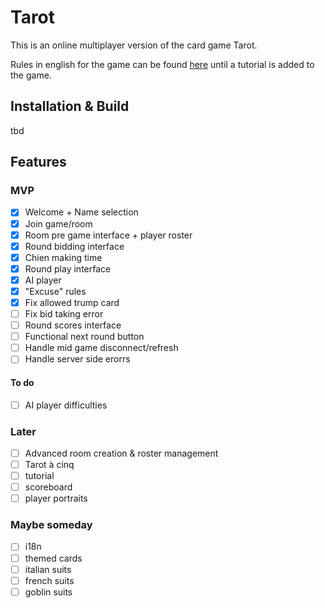 # Tarot

This is an online multiplayer version of the card game Tarot.

Rules in english for the game can be found [here](https://www.pagat.com/tarot/frtarot.html) until a tutorial is added to the game.

## Installation & Build

tbd

## Features
### MVP
* [x] Welcome + Name selection
* [x] Join game/room
* [x] Room pre game interface + player roster
* [x] Round bidding interface
* [x] Chien making time
* [x] Round play interface
* [x] AI player
* [x] "Excuse" rules
* [x] Fix allowed trump card
* [ ] Fix bid taking error
* [ ] Round scores interface
* [ ] Functional next round button
* [ ] Handle mid game disconnect/refresh
* [ ] Handle server side erorrs

#### To do
* [ ] AI player difficulties

### Later
* [ ] Advanced room creation & roster management
* [ ] Tarot à cinq
* [ ] tutorial
* [ ] scoreboard
* [ ] player portraits

### Maybe someday
* [ ] i18n
* [ ] themed cards
* [ ] italian suits
* [ ] french suits
* [ ] goblin suits
